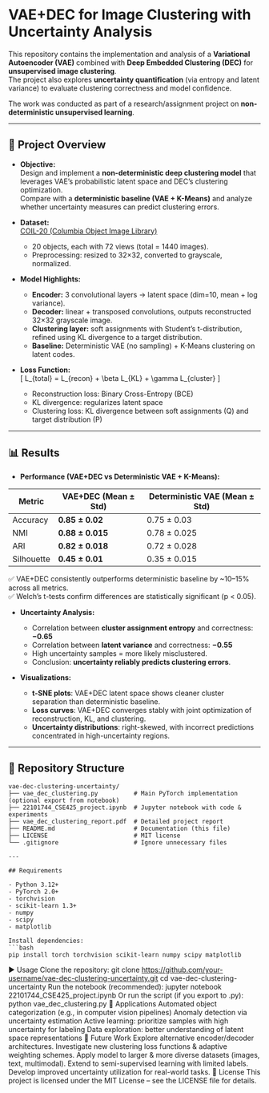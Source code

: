 # VAE+DEC for Image Clustering with Uncertainty Analysis

This repository contains the implementation and analysis of a **Variational Autoencoder (VAE)** combined with **Deep Embedded Clustering (DEC)** for **unsupervised image clustering**.  
The project also explores **uncertainty quantification** (via entropy and latent variance) to evaluate clustering correctness and model confidence.  

The work was conducted as part of a research/assignment project on **non-deterministic unsupervised learning**.

---

## 📌 Project Overview

- **Objective:**  
  Design and implement a **non-deterministic deep clustering model** that leverages VAE’s probabilistic latent space and DEC’s clustering optimization.  
  Compare with a **deterministic baseline (VAE + K-Means)** and analyze whether uncertainty measures can predict clustering errors.

- **Dataset:**  
  [COIL-20 (Columbia Object Image Library)](http://www.cs.columbia.edu/CAVE/software/softlib/coil-20.php)  
  - 20 objects, each with 72 views (total = 1440 images).  
  - Preprocessing: resized to 32×32, converted to grayscale, normalized.  

- **Model Highlights:**  
  - **Encoder:** 3 convolutional layers → latent space (dim=10, mean + log variance).  
  - **Decoder:** linear + transposed convolutions, outputs reconstructed 32×32 grayscale image.  
  - **Clustering layer:** soft assignments with Student’s t-distribution, refined using KL divergence to a target distribution.  
  - **Baseline:** Deterministic VAE (no sampling) + K-Means clustering on latent codes.

- **Loss Function:**  
  \[
  L_{total} = L_{recon} + \beta L_{KL} + \gamma L_{cluster}
  \]
  - Reconstruction loss: Binary Cross-Entropy (BCE)  
  - KL divergence: regularizes latent space  
  - Clustering loss: KL divergence between soft assignments (Q) and target distribution (P)

---

## 📊 Results

- **Performance (VAE+DEC vs Deterministic VAE + K-Means):**

| Metric       | VAE+DEC (Mean ± Std) | Deterministic VAE (Mean ± Std) |
|--------------|----------------------|--------------------------------|
| Accuracy     | **0.85 ± 0.02**      | 0.75 ± 0.03                    |
| NMI          | **0.88 ± 0.015**     | 0.78 ± 0.025                   |
| ARI          | **0.82 ± 0.018**     | 0.72 ± 0.028                   |
| Silhouette   | **0.45 ± 0.01**      | 0.35 ± 0.015                   |

✅ VAE+DEC consistently outperforms deterministic baseline by ~10–15% across all metrics.  
✅ Welch’s t-tests confirm differences are statistically significant (p < 0.05).  

- **Uncertainty Analysis:**  
  - Correlation between **cluster assignment entropy** and correctness: **−0.65**  
  - Correlation between **latent variance** and correctness: **−0.55**  
  - High uncertainty samples = more likely misclustered.  
  - Conclusion: **uncertainty reliably predicts clustering errors**.  

- **Visualizations:**  
  - **t-SNE plots**: VAE+DEC latent space shows cleaner cluster separation than deterministic baseline.  
  - **Loss curves**: VAE+DEC converges stably with joint optimization of reconstruction, KL, and clustering.  
  - **Uncertainty distributions**: right-skewed, with incorrect predictions concentrated in high-uncertainty regions.  

---

## 📂 Repository Structure


```
vae-dec-clustering-uncertainty/
├── vae_dec_clustering.py          # Main PyTorch implementation (optional export from notebook)
├── 22101744_CSE425_project.ipynb  # Jupyter notebook with code & experiments
├── vae_dec_clustering_report.pdf  # Detailed project report
├── README.md                      # Documentation (this file)
├── LICENSE                        # MIT license
└── .gitignore                     # Ignore unnecessary files

---

## Requirements

- Python 3.12+
- PyTorch 2.0+
- torchvision
- scikit-learn 1.3+
- numpy
- scipy
- matplotlib

Install dependencies:
```bash
pip install torch torchvision scikit-learn numpy scipy matplotlib

```

▶️ Usage
Clone the repository:
git clone https://github.com/your-username/vae-dec-clustering-uncertainty.git
cd vae-dec-clustering-uncertainty
Run the notebook (recommended):
jupyter notebook 22101744_CSE425_project.ipynb
Or run the script (if you export to .py):
python vae_dec_clustering.py
📘 Applications
Automated object categorization (e.g., in computer vision pipelines)
Anomaly detection via uncertainty estimation
Active learning: prioritize samples with high uncertainty for labeling
Data exploration: better understanding of latent space representations
🔮 Future Work
Explore alternative encoder/decoder architectures.
Investigate new clustering loss functions & adaptive weighting schemes.
Apply model to larger & more diverse datasets (images, text, multimodal).
Extend to semi-supervised learning with limited labels.
Develop improved uncertainty utilization for real-world tasks.
📄 License
This project is licensed under the MIT License – see the LICENSE file for details.





